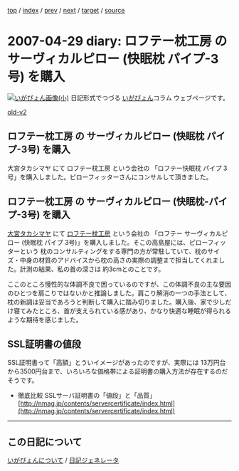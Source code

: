 [top](https://igapyon.github.io/diary/) 
 / [index](https://igapyon.github.io/diary/2007/index.html) 
 / [prev](https://igapyon.github.io/diary/2007/ig070428.html) 
 / [next](https://igapyon.github.io/diary/2007/ig070504.html) 
 / [target](https://igapyon.github.io/diary/2007/ig070429.html) 
 / [source](https://github.com/igapyon/diary/blob/gh-pages/2007/ig070429.html.src.md) 

2007-04-29 diary: ロフテー枕工房 の サーヴィカルピロー (快眠枕 パイプ-3号) を購入
=====================================================================================================
[![いがぴょん画像(小)](https://igapyon.github.io/diary/images/iga200306s.jpg "いがぴょん")](https://igapyon.github.io/diary/memo/memoigapyon.html) 日記形式でつづる [いがぴょん](https://igapyon.github.io/diary/memo/memoigapyon.html)コラム ウェブページです。

[old-v2](ig070429-orig.html)

## ロフテー枕工房 の サーヴィカルピロー (快眠枕 パイプ-3号) を購入

大宮タカシマヤ にて ロフテー枕工房 という会社の 「ロフテー快眠枕 パイプ 3号」を購入しました。ピローフィッターさんにコンサルして頂きました。


## ロフテー枕工房 の サーヴィカルピロー (快眠枕-パイプ-3号) を購入

[大宮タカシマヤ](http://www.takashimaya.co.jp/omiya/index.html) にて [ロフテー枕工房](http://www.lofty.co.jp/) という会社の 「ロフテー サーヴィカルピロー (快眠枕 パイプ 3号)」を購入しました。そこの高島屋には、ピローフィッターという 枕のコンサルティングをする専門の方が常駐していて、枕のサイズ・中身の材質のアドバイスから枕の高さの実際の調整まで担当してくれました。計測の結果、私の首の深さは 約3cmとのことです。

ここのところ慢性的な体調不良で困っているのですが、この体調不良の主な要因のひとつを肩こりではないかと推論しました。肩こり解消の一つの手法として、枕の新調は妥当であろうと判断して購入に踏み切りました。購入後、家で少しだけ寝てみたところ、首が支えられている感があり、かなり快適な睡眠が得られるような期待を感じました。

## SSL証明書の値段

SSL証明書って「高額」とういイメージがあったのですが、実際には 13万円台から3500円台まで、いろいろな価格帯による証明書の購入方法が存在するのだそうです。

* 徹底比較 SSLサーバ証明書の「値段」と「品質」
  [http://nmag.jp/contents/servercertificate/index.html](http://nmag.jp/contents/servercertificate/index.html)

----------------------------------------------------------------------------------------------------

## この日記について
[いがぴょんについて](https://igapyon.github.io/diary/memo/memoigapyon.html) / [日記ジェネレータ](https://github.com/igapyon/igapyonv3)
